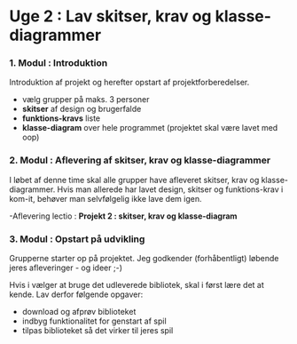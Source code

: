 # Uge 2 : Lav skitser, krav og klasse-diagrammer

### 1. Modul : Introduktion

Introduktion af projekt og herefter opstart af projektforberedelser.  

- vælg grupper på maks. 3 personer
- **skitser** af design og brugerfalde
- **funktions-kravs** liste
- **klasse-diagram** over hele programmet (projektet skal være lavet med oop)

### 2. Modul : Aflevering af skitser, krav og klasse-diagrammer

I løbet af denne time skal alle grupper have afleveret skitser, krav og klasse-diagrammer.
Hvis man allerede har lavet design, skitser og funktions-krav i kom-it, behøver man selvfølgelig ikke lave dem igen.

-Aflevering lectio  : **Projekt 2 : skitser, krav og klasse-diagram**

### 3. Modul : Opstart på udvikling

Grupperne starter op på projektet. Jeg godkender (forhåbentligt) løbende jeres afleveringer - og ideer ;-)

Hvis i vælger at bruge det udleverede bibliotek, skal i først lære det at kende. 
Lav derfor følgende opgaver:

- download og afprøv biblioteket
- indbyg funktionalitet for genstart af spil
- tilpas biblioteket så det virker til jeres spil
